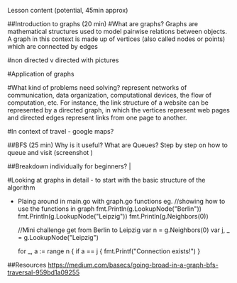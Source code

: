 Lesson content (potential, 45min approx)

##Introduction to graphs (20 min)
#What are graphs?
Graphs are mathematical structures used to model pairwise relations between objects. A graph in this context is made up of vertices (also called nodes or points) which are connected by edges

#non directed v directed with pictures

#Application of graphs

#What kind of problems need solving?
represent networks of communication, data organization, computational devices, the flow of computation, etc. For instance, the link structure of a website can be represented by a directed graph, in which the vertices represent web pages and directed edges represent links from one page to another.


#In context of travel - google maps?

##BFS (25 min)
Why is it useful?
What are Queues?
Step by step on how to queue and visit (screenshot )

##Breakdown individually for beginners? |

#Looking at graphs in detail - to start with the basic structure of the algorithm
- Plaing around in main.go with graph.go functions
eg.
  //showing how to use the functions in graph
  fmt.Println(g.LookupNode("Berlin"))
  fmt.Println(g.LookupNode("Leipzig"))
  fmt.Println(g.Neighbors(0))

  //Mini challenge get from Berlin to Leipzig
  var n = g.Neighbors(0)
  var j, _ = g.LookupNode("Leipzig")

  for _, a := range n {
    if a == j {
      fmt.Printf("Connection exists!")
    }

##Resources
https://medium.com/basecs/going-broad-in-a-graph-bfs-traversal-959bd1a09255

